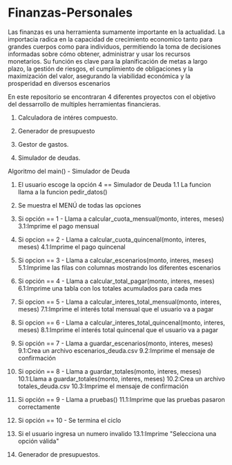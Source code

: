 # Finanzas-Personales
Las finanzas es una herramienta sumamente importante en la actualidad. La importacia radica en la capacidad de crecimiento economico tanto para grandes cuerpos como para individuos, permitiendo la toma de decisiones informadas sobre cómo obtener, administrar y usar los recursos monetarios. Su función es clave para la planificación de metas a largo plazo, la gestión de riesgos, el cumplimiento de obligaciones y la maximización del valor, asegurando la viabilidad económica y la prosperidad en diversos escenarios

En este repositorio se encontraran 4 diferentes proyectos con el objetivo del dessarrollo de multiples herramientas financieras.

1. Calculadora de intéres compuesto.
2. Generador de presupuesto
3. Gestor de gastos.
  
4. Simulador de deudas.

Algoritmo del main() - Simulador de Deuda

1. El usuario escoge la opción 4 == Simulador de Deuda
   1.1 La funcion llama a la funcion pedir_datos() 


2. Se muestra el MENÚ de todas las opciones


3. Si opción == 1 - Llama a calcular_cuota_mensual(monto, interes, meses)
   3.1:Imprime el pago mensual


4. Si opcion == 2 - Llama a calcular_cuota_quincenal(monto, interes, meses)
   4.1:Imprime el pago quincenal
   
5. Si opcion == 3 - Llama a calcular_escenarios(monto, interes, meses)
   5.1:Imprime las filas con columnas mostrando los diferentes escenarios


6. Si opción == 4 - Llama a calcular_total_pagar(monto, interes, meses)
   6.1:Imprime una tabla con los totales acumulados para cada mes


7. Si opcion == 5 - Llama a calcular_interes_total_mensual(monto, interes, meses)
   7.1:Imprime el interés total mensual que el usuario va a pagar 


8. Si opcion == 6 - Llama a calcular_interes_total_quincenal(monto, interes, meses)
   8.1:Imprime el interés total quincenal que el usuario va a pagar


9. Si opción == 7 - Llama a guardar_escenarios(monto, interes, meses)
   9.1:Crea un archivo escenarios_deuda.csv
   9.2:Imprime el mensaje de confirmación


10. Si opción == 8 - Llama a guardar_totales(monto, interes, meses)
   10.1:Llama a guardar_totales(monto, interes, meses)
   10.2:Crea un archivo totales_deuda.csv
   10.3:Imprime el mensaje de confirmación


11. Si opción == 9 - Llama a pruebas()
   11.1:Imprime que las pruebas pasaron correctamente


12. Si opción == 10 - Se termina el ciclo


13. Si el usuario ingresa un numero invalido
   13.1:Imprime "Selecciona una opción válida"





   
4. Generador de presupuestos.
